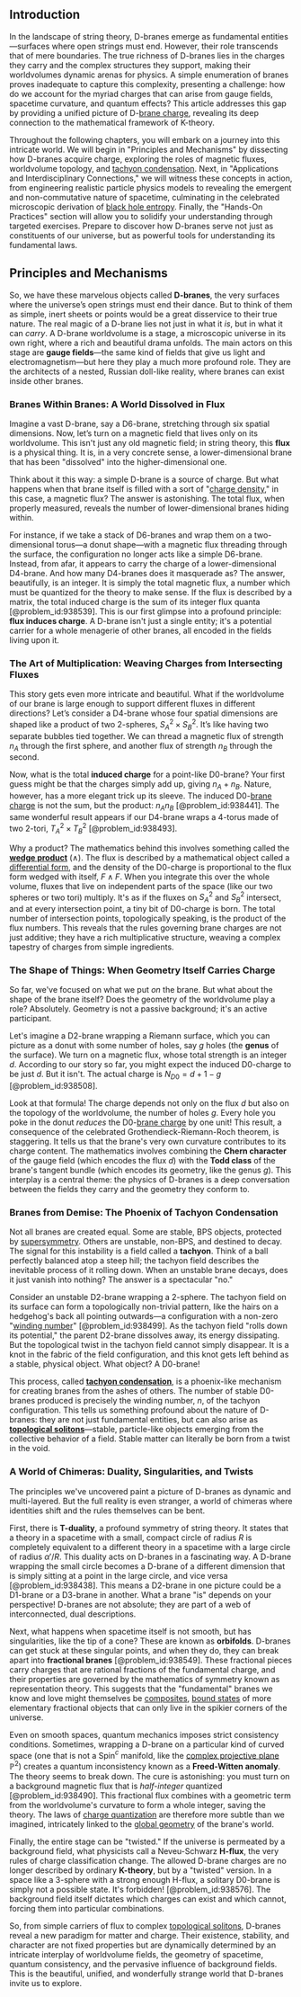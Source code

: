 ## Introduction
In the landscape of string theory, D-branes emerge as fundamental entities—surfaces where open strings must end. However, their role transcends that of mere boundaries. The true richness of D-branes lies in the charges they carry and the complex structures they support, making their worldvolumes dynamic arenas for physics. A simple enumeration of branes proves inadequate to capture this complexity, presenting a challenge: how do we account for the myriad charges that can arise from gauge fields, spacetime curvature, and quantum effects? This article addresses this gap by providing a unified picture of D-[brane charge](@article_id:160718), revealing its deep connection to the mathematical framework of K-theory.

Throughout the following chapters, you will embark on a journey into this intricate world. We will begin in "Principles and Mechanisms" by dissecting how D-branes acquire charge, exploring the roles of magnetic fluxes, worldvolume topology, and [tachyon condensation](@article_id:161007). Next, in "Applications and Interdisciplinary Connections," we will witness these concepts in action, from engineering realistic particle physics models to revealing the emergent and non-commutative nature of spacetime, culminating in the celebrated microscopic derivation of [black hole entropy](@article_id:149338). Finally, the "Hands-On Practices" section will allow you to solidify your understanding through targeted exercises. Prepare to discover how D-branes serve not just as constituents of our universe, but as powerful tools for understanding its fundamental laws.

## Principles and Mechanisms

So, we have these marvelous objects called **D-branes**, the very surfaces where the universe’s open strings must end their dance. But to think of them as simple, inert sheets or points would be a great disservice to their true nature. The real magic of a D-brane lies not just in what it *is*, but in what it can *carry*. A D-brane worldvolume is a stage, a microscopic universe in its own right, where a rich and beautiful drama unfolds. The main actors on this stage are **gauge fields**—the same kind of fields that give us light and electromagnetism—but here they play a much more profound role. They are the architects of a nested, Russian doll-like reality, where branes can exist inside other branes.

### Branes Within Branes: A World Dissolved in Flux

Imagine a vast D-brane, say a D6-brane, stretching through six spatial dimensions. Now, let’s turn on a magnetic field that lives only on its worldvolume. This isn't just any old magnetic field; in string theory, this **flux** is a physical thing. It is, in a very concrete sense, a lower-dimensional brane that has been "dissolved" into the higher-dimensional one.

Think about it this way: a simple D-brane is a source of charge. But what happens when that brane itself is filled with a sort of "[charge density](@article_id:144178)," in this case, a magnetic flux? The answer is astonishing. The total flux, when properly measured, reveals the number of lower-dimensional branes hiding within.

For instance, if we take a stack of D6-branes and wrap them on a two-dimensional torus—a donut shape—with a magnetic flux threading through the surface, the configuration no longer acts like a simple D6-brane. Instead, from afar, it appears to carry the charge of a lower-dimensional D4-brane. And how many D4-branes does it masquerade as? The answer, beautifully, is an integer. It is simply the total magnetic flux, a number which must be quantized for the theory to make sense. If the flux is described by a matrix, the total induced charge is the sum of its integer flux quanta [@problem_id:938539]. This is our first glimpse into a profound principle: **flux induces charge**. A D-brane isn't just a single entity; it's a potential carrier for a whole menagerie of other branes, all encoded in the fields living upon it.

### The Art of Multiplication: Weaving Charges from Intersecting Fluxes

This story gets even more intricate and beautiful. What if the worldvolume of our brane is large enough to support different fluxes in different directions? Let’s consider a D4-brane whose four spatial dimensions are shaped like a product of two 2-spheres, $S^2_A \times S^2_B$. It’s like having two separate bubbles tied together. We can thread a magnetic flux of strength $n_A$ through the first sphere, and another flux of strength $n_B$ through the second.

Now, what is the total **induced charge** for a point-like D0-brane? Your first guess might be that the charges simply add up, giving $n_A + n_B$. Nature, however, has a more elegant trick up its sleeve. The induced D0-[brane charge](@article_id:160718) is not the sum, but the product: $n_A n_B$ [@problem_id:938441]. The same wonderful result appears if our D4-brane wraps a 4-torus made of two 2-tori, $T^2_A \times T^2_B$ [@problem_id:938493].

Why a product? The mathematics behind this involves something called the **[wedge product](@article_id:146535)** ($\wedge$). The flux is described by a mathematical object called a [differential form](@article_id:173531), and the density of the D0-charge is proportional to the flux form wedged with itself, $F \wedge F$. When you integrate this over the whole volume, fluxes that live on independent parts of the space (like our two spheres or two tori) multiply. It's as if the fluxes on $S^2_A$ and $S^2_B$ intersect, and at every intersection point, a tiny bit of D0-charge is born. The total number of intersection points, topologically speaking, is the product of the flux numbers. This reveals that the rules governing brane charges are not just additive; they have a rich multiplicative structure, weaving a complex tapestry of charges from simple ingredients.

### The Shape of Things: When Geometry Itself Carries Charge

So far, we've focused on what we put *on* the brane. But what about the shape of the brane itself? Does the geometry of the worldvolume play a role? Absolutely. Geometry is not a passive background; it's an active participant.

Let's imagine a D2-brane wrapping a Riemann surface, which you can picture as a donut with some number of holes, say $g$ holes (the **genus** of the surface). We turn on a magnetic flux, whose total strength is an integer $d$. According to our story so far, you might expect the induced D0-charge to be just $d$. But it isn't. The actual charge is $N_{D0} = d + 1 - g$ [@problem_id:938508].

Look at that formula! The charge depends not only on the flux $d$ but also on the topology of the worldvolume, the number of holes $g$. Every hole you poke in the donut *reduces* the D0-[brane charge](@article_id:160718) by one unit! This result, a consequence of the celebrated Grothendieck-Riemann-Roch theorem, is staggering. It tells us that the brane's very own curvature contributes to its charge content. The mathematics involves combining the **Chern character** of the gauge field (which encodes the flux $d$) with the **Todd class** of the brane's tangent bundle (which encodes its geometry, like the genus $g$). This interplay is a central theme: the physics of D-branes is a deep conversation between the fields they carry and the geometry they conform to.

### Branes from Demise: The Phoenix of Tachyon Condensation

Not all branes are created equal. Some are stable, BPS objects, protected by [supersymmetry](@article_id:155283). Others are unstable, non-BPS, and destined to decay. The signal for this instability is a field called a **tachyon**. Think of a ball perfectly balanced atop a steep hill; the tachyon field describes the inevitable process of it rolling down. When an unstable brane decays, does it just vanish into nothing? The answer is a spectacular "no."

Consider an unstable D2-brane wrapping a 2-sphere. The tachyon field on its surface can form a topologically non-trivial pattern, like the hairs on a hedgehog's back all pointing outwards—a configuration with a non-zero "[winding number](@article_id:138213)" [@problem_id:938499]. As the tachyon field "rolls down its potential," the parent D2-brane dissolves away, its energy dissipating. But the topological twist in the tachyon field cannot simply disappear. It is a knot in the fabric of the field configuration, and this knot gets left behind as a stable, physical object. What object? A D0-brane!

This process, called **[tachyon condensation](@article_id:161007)**, is a phoenix-like mechanism for creating branes from the ashes of others. The number of stable D0-branes produced is precisely the winding number, $n$, of the tachyon configuration. This tells us something profound about the nature of D-branes: they are not just fundamental entities, but can also arise as **[topological solitons](@article_id:201646)**—stable, particle-like objects emerging from the collective behavior of a field. Stable matter can literally be born from a twist in the void.

### A World of Chimeras: Duality, Singularities, and Twists

The principles we've uncovered paint a picture of D-branes as dynamic and multi-layered. But the full reality is even stranger, a world of chimeras where identities shift and the rules themselves can be bent.

First, there is **T-duality**, a profound symmetry of string theory. It states that a theory in a spacetime with a small, compact circle of radius $R$ is completely equivalent to a different theory in a spacetime with a large circle of radius $\alpha'/R$. This duality acts on D-branes in a fascinating way. A D-brane wrapping the small circle becomes a D-brane of a different dimension that is simply sitting at a point in the large circle, and vice versa [@problem_id:938438]. This means a D2-brane in one picture could be a D1-brane or a D3-brane in another. What a brane "is" depends on your perspective! D-branes are not absolute; they are part of a web of interconnected, dual descriptions.

Next, what happens when spacetime itself is not smooth, but has singularities, like the tip of a cone? These are known as **orbifolds**. D-branes can get stuck at these singular points, and when they do, they can break apart into **fractional branes** [@problem_id:938549]. These fractional pieces carry charges that are rational fractions of the fundamental charge, and their properties are governed by the mathematics of symmetry known as representation theory. This suggests that the "fundamental" branes we know and love might themselves be [composites](@article_id:150333), [bound states](@article_id:136008) of more elementary fractional objects that can only live in the spikier corners of the universe.

Even on smooth spaces, quantum mechanics imposes strict consistency conditions. Sometimes, wrapping a D-brane on a particular kind of curved space (one that is not a Spin$^c$ manifold, like the [complex projective plane](@article_id:262167) $\mathbb{P}^2$) creates a quantum inconsistency known as a **Freed-Witten anomaly**. The theory seems to break down. The cure is astonishing: you must turn on a background magnetic flux that is *half-integer* quantized [@problem_id:938490]. This fractional flux combines with a geometric term from the worldvolume's curvature to form a whole integer, saving the theory. The laws of [charge quantization](@article_id:150342) are therefore more subtle than we imagined, intricately linked to the [global geometry](@article_id:197012) of the brane's world.

Finally, the entire stage can be "twisted." If the universe is permeated by a background field, what physicists call a Neveu-Schwarz **H-flux**, the very rules of charge classification change. The allowed D-brane charges are no longer described by ordinary **K-theory**, but by a "twisted" version. In a space like a 3-sphere with a strong enough H-flux, a solitary D0-brane is simply not a possible state. It's forbidden! [@problem_id:938576]. The background field itself dictates which charges can exist and which cannot, forcing them into particular combinations.

So, from simple carriers of flux to complex [topological solitons](@article_id:201646), D-branes reveal a new paradigm for matter and charge. Their existence, stability, and character are not fixed properties but are dynamically determined by an intricate interplay of worldvolume fields, the geometry of spacetime, quantum consistency, and the pervasive influence of background fields. This is the beautiful, unified, and wonderfully strange world that D-branes invite us to explore.